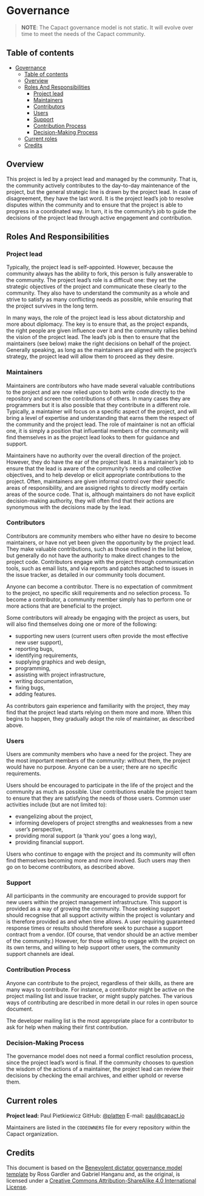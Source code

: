# Governance

> **NOTE**: The Capact governance model is not static. It will evolve over time to meet the needs of the Capact community.

## Table of contents

<!-- toc -->

- [Governance](#governance)
  - [Table of contents](#table-of-contents)
  - [Overview](#overview)
  - [Roles And Responsibilities](#roles-and-responsibilities)
    - [Project lead](#project-lead)
    - [Maintainers](#maintainers)
    - [Contributors](#contributors)
    - [Users](#users)
    - [Support](#support)
    - [Contribution Process](#contribution-process)
    - [Decision-Making Process](#decision-making-process)
  - [Current roles](#current-roles)
  - [Credits](#credits)

<!-- tocstop -->

## Overview

This project is led by a project lead and managed by the community. That is, the community actively contributes to the day-to-day maintenance of the project, but the general strategic line is drawn by the project lead. In case of disagreement, they have the last word. It is the project lead’s job to resolve disputes within the community and to ensure that the project is able to progress in a coordinated way. In turn, it is the community’s job to guide the decisions of the project lead through active engagement and contribution.

## Roles And Responsibilities

### Project lead

Typically, the project lead is self-appointed. However, because the community always has the ability to fork, this person is fully answerable to the community. The project lead’s role is a difficult one: they set the strategic objectives of the project and communicate these clearly to the community. They also have to understand the community as a whole and strive to satisfy as many conflicting needs as possible, while ensuring that the project survives in the long term.

In many ways, the role of the project lead is less about dictatorship and more about diplomacy. The key is to ensure that, as the project expands, the right people are given influence over it and the community rallies behind the vision of the project lead. The lead’s job is then to ensure that the maintainers (see below) make the right decisions on behalf of the project. Generally speaking, as long as the maintainers are aligned with the project’s strategy, the project lead will allow them to proceed as they desire.

### Maintainers

Maintainers are contributors who have made several valuable contributions to the project and are now relied upon to both write code directly to the repository and screen the contributions of others. In many cases they are programmers but it is also possible that they contribute in a different role. Typically, a maintainer will focus on a specific aspect of the project, and will bring a level of expertise and understanding that earns them the respect of the community and the project lead. The role of maintainer is not an official one, it is simply a position that influential members of the community will find themselves in as the project lead looks to them for guidance and support.

Maintainers have no authority over the overall direction of the project. However, they do have the ear of the project lead. It is a maintainer’s job to ensure that the lead is aware of the community’s needs and collective objectives, and to help develop or elicit appropriate contributions to the project. Often, maintainers are given informal control over their specific areas of responsibility, and are assigned rights to directly modify certain areas of the source code. That is, although maintainers do not have explicit decision-making authority, they will often find that their actions are synonymous with the decisions made by the lead.

### Contributors

Contributors are community members who either have no desire to become maintainers, or have not yet been given the opportunity by the project lead. They make valuable contributions, such as those outlined in the list below, but generally do not have the authority to make direct changes to the project code. Contributors engage with the project through communication tools, such as email lists, and via reports and patches attached to issues in the issue tracker, as detailed in our community tools document.

Anyone can become a contributor. There is no expectation of commitment to the project, no specific skill requirements and no selection process. To become a contributor, a community member simply has to perform one or more actions that are beneficial to the project.

Some contributors will already be engaging with the project as users, but will also find themselves doing one or more of the following:

- supporting new users (current users often provide the most effective new user support),
- reporting bugs,
- identifying requirements,
- supplying graphics and web design,
- programming,
- assisting with project infrastructure,
- writing documentation,
- fixing bugs,
- adding features.
  
As contributors gain experience and familiarity with the project, they may find that the project lead starts relying on them more and more. When this begins to happen, they gradually adopt the role of maintainer, as described above.

### Users

Users are community members who have a need for the project. They are the most important members of the community: without them, the project would have no purpose. Anyone can be a user; there are no specific requirements.

Users should be encouraged to participate in the life of the project and the community as much as possible. User contributions enable the project team to ensure that they are satisfying the needs of those users. Common user activities include (but are not limited to):

- evangelizing about the project,
- informing developers of project strengths and weaknesses from a new user’s perspective,
- providing moral support (a ‘thank you’ goes a long way),
- providing financial support.

Users who continue to engage with the project and its community will often find themselves becoming more and more involved. Such users may then go on to become contributors, as described above.

### Support

All participants in the community are encouraged to provide support for new users within the project management infrastructure. This support is provided as a way of growing the community. Those seeking support should recognise that all support activity within the project is voluntary and is therefore provided as and when time allows. A user requiring guaranteed response times or results should therefore seek to purchase a support contract from a vendor. (Of course, that vendor should be an active member of the community.) However, for those willing to engage with the project on its own terms, and willing to help support other users, the community support channels are ideal.

### Contribution Process

Anyone can contribute to the project, regardless of their skills, as there are many ways to contribute. For instance, a contributor might be active on the project mailing list and issue tracker, or might supply patches. The various ways of contributing are described in more detail in our roles in open source document.

The developer mailing list is the most appropriate place for a contributor to ask for help when making their first contribution.

### Decision-Making Process

The governance model does not need a formal conflict resolution process, since the project lead’s word is final. If the community chooses to question the wisdom of the actions of a maintainer, the project lead can review their decisions by checking the email archives, and either uphold or reverse them.

## Current roles

**Project lead:** Paul Pietkiewicz
GitHub: [@platten](https://github.com/platten)
E-mail: [paul@capact.io](mailto:paul@capact.io)

Maintainers are listed in the `CODEOWNERS` file for every repository within the Capact organization.

## Credits

This document is based on the [Benevolent dictator governance model template](http://oss-watch.ac.uk/resources/benevolentdictatorgovernancemodel) by Ross Gardler and Gabriel Hanganu and, as the original, is licensed under a [Creative Commons Attribution-ShareAlike 4.0 International License](https://creativecommons.org/licenses/by-sa/4.0/).
